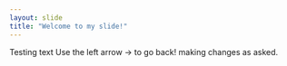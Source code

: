 ```yaml
---
layout: slide
title: "Welcome to my slide!"
---
```

Testing text 
Use the left arrow -> to go back!
making changes as asked.
